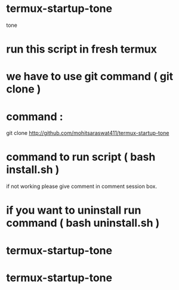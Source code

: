 # termux-startup-tone
tone
# run this script in fresh termux
# we have to use git command ( git clone )
# command : 
git clone http://github.com/mohitsaraswat411/termux-startup-tone

# command to run script ( bash install.sh )
if not working please give comment in comment session box.

# if you want to uninstall run command ( bash uninstall.sh )
# termux-startup-tone
# termux-startup-tone
